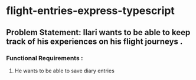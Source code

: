 # flight-entries-express-typescript

## Problem Statement:  Ilari wants to be able to keep track of his experiences on his flight journeys .


### Functional Requirements :

  1. He wants to be able to save diary entries

